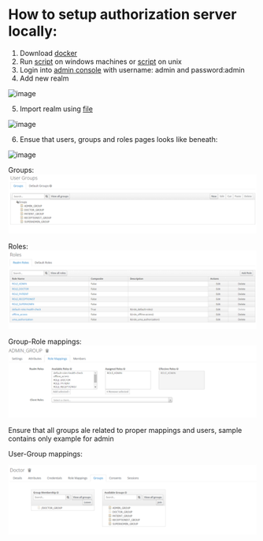 # How to setup authorization server locally:

1. Download [docker](https://www.docker.com/products/docker-desktop/)
2. Run [script](./keycloak.ps1) on windows machines or [script](keycloak.sh) on unix
3. Login into [admin console](http://localhost:8443) with username: admin and password:admin
4. Add new realm

![image](https://user-images.githubusercontent.com/35529114/226174635-9bb8d6d5-c9e5-4555-b11a-a637c5f70460.png)

5. Import realm using [file](./realm-export.json)

![image](https://user-images.githubusercontent.com/35529114/226174677-add686fd-f794-4a09-bd88-de07a5a8933c.png)

6. Ensue that users, groups and roles pages looks like beneath:

![image](https://user-images.githubusercontent.com/35529114/226176879-887a59a5-c472-4215-b4d8-5b7a2e32bff2.png)

Groups:
![img_1.png](docs/img/img_1.png)

Roles:
![img_2.png](docs/img/img_2.png)

Group-Role mappings:
![img3.png](docs/img/img_3.png)

Ensure that all groups ale related to proper mappings and users, sample contains only example for admin

User-Group mappings:

![img.png](docs/img/img_4.png)
